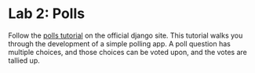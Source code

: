 
# Lab 2: Polls

Follow the [polls tutorial](https://docs.djangoproject.com/en/1.11/intro/tutorial01/) on the official django site. This tutorial walks you through the development of a simple polling app. A poll question has multiple choices, and those choices can be voted upon, and the votes are tallied up.